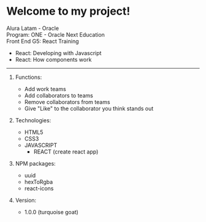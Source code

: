 # **Welcome to my project!**

Alura Latam - Oracle  
Program: ONE - Oracle Next Education  
Front End G5: React Training  
- React: Developing with Javascript  
- React: How components work  
<hr>

1. Functions:
    - Add work teams
    - Add collaborators to teams
    - Remove collaborators from teams
    - Give "Like" to the collaborator you think stands out

2. Technologies:
    - HTML5
    - CSS3
    - JAVASCRIPT
        - REACT (create react app)

3. NPM packages:
    - uuid
    - hexToRgba
    - react-icons  

4. Version:
    - 1.0.0 (turquoise goat)

